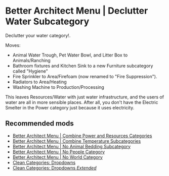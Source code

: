 # Better Architect Menu | Declutter Water Subcategory

Declutter your water category!.

Moves:

- Animal Water Trough, Pet Water Bowl, and Litter Box to Animals/Ranching
- Bathroom fixtures and Kitchen Sink to a new Furniture subcategory called "Hygiene"
- Fire Sprinkler to Area/Firefoam (now renamed to "Fire Suppression").
- Radiators to Area/Heating
- Washing Machine to Production/Processing

This leaves Resources/Water with just water infrastructure, and the users of water are all in more sensible places. After all, you don't have the Electric Smelter in the Power category just because it uses electricity.

## Recommended mods
- [Better Architect Menu | Combine Power and Resources Categories]()
- [Better Architect Menu | Combine Temperature Subcategories]()
- [Better Architect Menu | No Animal Bedding Subcategory]()
- [Better Architect Menu | No People Category]()
- [Better Architect Menu | No World Category]()
- [Clean Categories: Dropdowns](https://steamcommunity.com/sharedfiles/filedetails/?id=3455529827)
- [Clean Categories: Dropdowns *Extended*](https://github.com/KobeRiddle-dev/Clean-Categories-Dropdowns-Extended)
